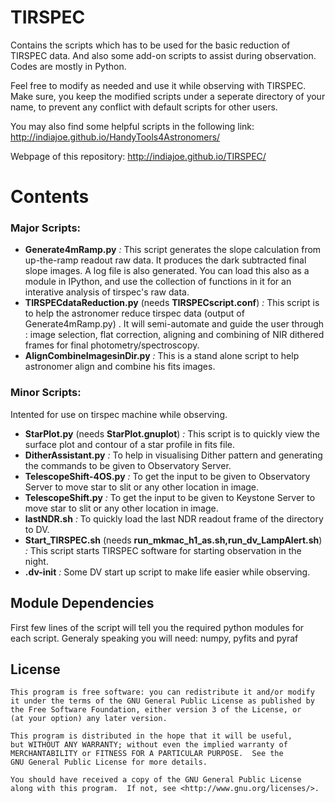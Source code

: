 TIRSPEC
=================

Contains the scripts which has to be used for the basic reduction of TIRSPEC data.
And also some add-on scripts to assist during observation.
Codes are mostly in Python.

Feel free to modify as needed and use it while observing with TIRSPEC.
Make sure, you keep the modified scripts under a seperate directory of your name, 
to prevent any conflict with default scripts for other users.

You may also find some helpful scripts in the following link: http://indiajoe.github.io/HandyTools4Astronomers/

Webpage of this repository: http://indiajoe.github.io/TIRSPEC/

Contents
================
### Major Scripts: ###
*    **Generate4mRamp.py**  *:* This script generates the slope calculation from up-the-ramp readout raw data. It produces the dark subtracted final slope images. A log file is also generated. You can load this also as a module in IPython, and use the collection of functions in it for an interative analysis of tirspec's raw data.
*    **TIRSPECdataReduction.py** (needs **TIRSPECscript.conf**) *:* This script is to help the astronomer reduce tirspec data (output of Generate4mRamp.py) . It will semi-automate and guide the user through : image selection, flat correction, aligning and combining of NIR dithered frames for final photometry/spectroscopy.
*    **AlignCombineImagesinDir.py** *:* This is a stand alone script to help astronomer align and combine his fits images.

### Minor Scripts: ### 
Intented for use on tirspec machine while observing.
*    **StarPlot.py** (needs **StarPlot.gnuplot**) *:* This script is to quickly view the surface plot and contour of a star profile in fits file. 
*    **DitherAssistant.py** *:* To help in visualising Dither pattern and generating the commands to be given to Observatory Server.
*    **TelescopeShift-4OS.py** *:* To get the input to be given to Observatory Server to move star to slit or any other location in image.
*    **TelescopeShift.py** *:* To get the input to be given to Keystone Server to move star to slit or any other location in image.
*    **lastNDR.sh** *:* To quickly load the last NDR readout frame of the directory to DV.
*    **Start_TIRSPEC.sh** (needs **run_mkmac_h1_as.sh,run_dv_LampAlert.sh**) *:* This script starts TIRSPEC software for starting observation in the night.
*    **.dv-init** *:* Some DV start up script to make life easier while observing.
      
Module Dependencies
-------------------
First few lines of the script will tell you the required python modules for each script.
Generaly speaking you will need: numpy, pyfits and pyraf
      

License
---------

    This program is free software: you can redistribute it and/or modify
    it under the terms of the GNU General Public License as published by
    the Free Software Foundation, either version 3 of the License, or
    (at your option) any later version.

    This program is distributed in the hope that it will be useful,
    but WITHOUT ANY WARRANTY; without even the implied warranty of
    MERCHANTABILITY or FITNESS FOR A PARTICULAR PURPOSE.  See the
    GNU General Public License for more details.

    You should have received a copy of the GNU General Public License
    along with this program.  If not, see <http://www.gnu.org/licenses/>.